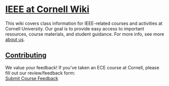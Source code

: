 # [IEEE at Cornell Wiki](https://ieeeatcornell.github.io/wiki/)

This wiki covers class information for IEEE-related courses and activities at Cornell University. Our goal is to provide easy access to important resources, course materials, and student guidance. For more info, see more [about us](https://ieeeatcornell.github.io/wiki/about/).

## [Contributing](./CONTRIBUTING.md)
We value your feedback! If you've taken an ECE course at Cornell, please fill out our review/feedback form:  
[Submit Course Feedback](https://forms.gle/CcfAYG7w1gTZ2FLRA)
